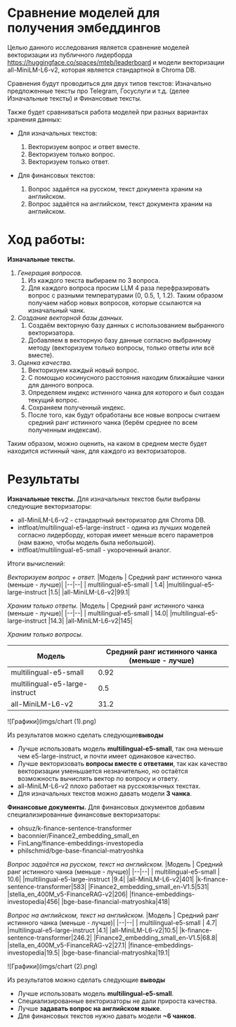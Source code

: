 # Сравнение моделей для получения эмбеддингов  
  
Целью данного исследования является сравнение моделей векторизации из публичного лидерборда https://huggingface.co/spaces/mteb/leaderboard и модели векторизации all-MiniLM-L6-v2, которая является стандартной в Chroma DB.  

Сравнения будут проводиться для двух типов текстов: Изначально предложенные тексты про Telegram, Госуслуги и т.д. (делее Изначальные тексты) и Финансовые тексты. 

Также будет сравниваться работа моделей при разных вариантах хранения данных:
- Для изначальных текстов:
	1. Векторизуем вопрос и ответ вместе.
	2. Векторизуем только вопрос.
	3. Векторизуем только ответ.
	
- Для финансовых текстов:
	1. Вопрос задаётся на русском, текст документа храним на английском.
	2. Вопрос задаётся на английском, текст документа храним на английском.
  
# Ход работы:  
**Изначальные тексты.**  
1. *Генерация вопросов.*
	1. Из каждого текста выбираем по 3 вопроса. 
	2. Для каждого вопроса просим LLM 4 раза перефразировать вопрос с разными температурами (0, 0.5, 1, 1.2).  Таким образом получаем набор новых вопросов, которые ссылаются на изначальный чанк.
2. *Создание векторной базы данных.*
	1. Создаём векторную базу данных с использованием выбранного векторизатора.
	2. Добавляем в векторную базу данные согласно выбранному методу (векторизуем только вопросы, только ответы или всё вместе).
3. *Оценка качества.* 
	1. Векторизуем каждый новый вопрос.
	2. С помощью косинусного расстояния находим ближайшие чанки для данного вопроса.
	3. Определяем индекс истинного чанка для которого и был создан текущий вопрос.
	4. Сохраняем полученный индекс.
	5. После того, как будут обработаны все новые вопросы считаем средний ранг истинного чанка (берём среднее по всем полученным индексам).

Таким образом, можно оценить, на каком в среднем месте будет находится истинный чанк, для каждого из векторизаторов.

# Результаты
**Изначальные тексты.**
Для изначальных текстов были выбраны следующие векторизаторы:
- all-MiniLM-L6-v2 - стандартный векторизатор для Chroma DB.
- intfloat/multilingual-e5-large-instruct - одина из лучших моделей согласно лидерборду, которая имеет меньше всего параметров (нам важно, чтобы модель была небольшой).
- intfloat/multilingual-e5-small - укороченный аналог.

Итоги вычислений:

*Векторизуем вопрос + ответ.*
|Модель  |  Средний ранг истинного чанка (меньше - лучше)|
|--|--|
| multilingual-e5-small |  1.4|
|multilingual-e5-large-instruct |1.5|
|all-MiniLM-L6-v2|99.1|

*Храним только ответы.*
|Модель  |  Средний ранг истинного чанка (меньше - лучше)|
|--|--|
| multilingual-e5-small |  14.0|
|multilingual-e5-large-instruct |14.3|
|all-MiniLM-L6-v2|145|

*Xраним только вопросы.*

|Модель  |  Средний ранг истинного чанка (меньше - лучше)|
|--|--|
| multilingual-e5-small |  0.92|
|multilingual-e5-large-instruct |0.5|
|all-MiniLM-L6-v2|31.2|

![Графики](imgs/chart (1).png)

Из результатов можно сделать  следующие**выводы**
- Лучше использовать модель **multilingual-e5-small**, так она меньше чем e5-large-instruct, и почти имеет одинаковое качество. 
- Лучше векторизовать **вопросы вместе с ответами**, так как качество векторизации уменьшается незначительно, но остаётся возможность вычислять вектор по вопросу и ответу. 
- all-MiniLM-L6-v2 плохо работает на русскоязычных текстах.
- Для изначальных текстов можно давать модели **3 чанка**.

**Финансовые документы.**
Для финансовых документов добавим специализированные финансовые векторизаторы:
- ohsuz/k-finance-sentence-transformer 
- baconnier/Finance2_embedding_small_en
- FinLang/finance-embeddings-investopedia
- philschmid/bge-base-financial-matryoshka 

*Вопрос задаётся на русском, текст на английском.*
|Модель  |  Средний ранг истинного чанка (меньше - лучше)|
|--|--|
| multilingual-e5-small |  10.6|
|multilingual-e5-large-instruct |9.4|
|all-MiniLM-L6-v2|401|
|k-finance-sentence-transformer|583|
|Finance2_embedding_small_en-V1.5|531|
|stella_en_400M_v5-FinanceRAG-v2|206|
|finance-embeddings-investopedia|456|
|bge-base-financial-matryoshka|418|

*Вопрос на английском, текст на английском.*
|Модель  |  Средний ранг истинного чанка (меньше - лучше)|
|--|--|
| multilingual-e5-small |  4.7|
|multilingual-e5-large-instruct |4.1|
|all-MiniLM-L6-v2|10.5|
|k-finance-sentence-transformer|246.2|
|Finance2_embedding_small_en-V1.5|68.8|
|stella_en_400M_v5-FinanceRAG-v2|27.1|
|finance-embeddings-investopedia|19.5|
|bge-base-financial-matryoshka|19.1|

![Графики](imgs/chart (2).png)

Из результатов можно сделать следующие **выводы**
- Лучше использовать модель **multilingual-e5-small**.
- Специализированные векторизаторы не дали прироста качества. 
- Лучше **задавать вопрос на английском языке**. 
- Для финансовых текстов нужно давать модели **~6 чанков**.